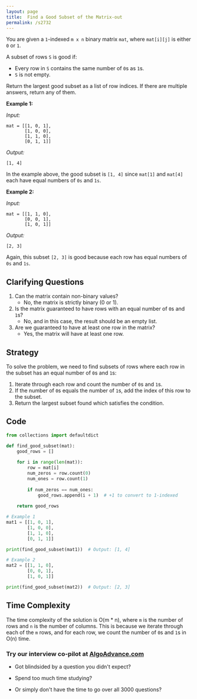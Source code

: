 ```yaml
---
layout: page
title:  Find a Good Subset of the Matrix-out
permalink: /s2732
---
```

You are given a `1`-indexed `m x n` binary matrix `mat`, where `mat[i][j]` is either `0` or `1`.

A subset of rows `S` is good if:

- Every row in `S` contains the same number of `0`s as `1`s.
- `S` is not empty.

Return the largest good subset as a list of row indices. If there are multiple answers, return any of them.

**Example 1:**

*Input:*
```plaintext
mat = [[1, 0, 1], 
       [1, 0, 0], 
       [1, 1, 0], 
       [0, 1, 1]]
```
*Output:*
```plaintext
[1, 4]
```

In the example above, the good subset is `[1, 4]` since `mat[1]` and `mat[4]` each have equal numbers of `0s` and `1s`.

**Example 2:**

*Input:*
```plaintext
mat = [[1, 1, 0], 
       [0, 0, 1], 
       [1, 0, 1]]
```
*Output:*
```plaintext
[2, 3]
```

Again, this subset `[2, 3]` is good because each row has equal numbers of `0s` and `1s`.

## Clarifying Questions
1. Can the matrix contain non-binary values?
   - No, the matrix is strictly binary (0 or 1).
2. Is the matrix guaranteed to have rows with an equal number of `0`s and `1`s?
   - No, and in this case, the result should be an empty list.
3. Are we guaranteed to have at least one row in the matrix?
   - Yes, the matrix will have at least one row.

## Strategy
To solve the problem, we need to find subsets of rows where each row in the subset has an equal number of `0`s and `1`s:

1. Iterate through each row and count the number of `0`s and `1`s.
2. If the number of `0`s equals the number of `1`s, add the index of this row to the subset.
3. Return the largest subset found which satisfies the condition.

## Code

```python
from collections import defaultdict

def find_good_subset(mat):
    good_rows = []
    
    for i in range(len(mat)):
        row = mat[i]
        num_zeros = row.count(0)
        num_ones = row.count(1)
        
        if num_zeros == num_ones:
            good_rows.append(i + 1)  # +1 to convert to 1-indexed
    
    return good_rows

# Example 1
mat1 = [[1, 0, 1], 
        [1, 0, 0], 
        [1, 1, 0], 
        [0, 1, 1]]

print(find_good_subset(mat1))  # Output: [1, 4]

# Example 2
mat2 = [[1, 1, 0], 
        [0, 0, 1], 
        [1, 0, 1]]

print(find_good_subset(mat2))  # Output: [2, 3]
```

## Time Complexity
The time complexity of the solution is O(m * n), where `m` is the number of rows and `n` is the number of columns. This is because we iterate through each of the `m` rows, and for each row, we count the number of `0`s and `1`s in O(n) time.


### Try our interview co-pilot at [AlgoAdvance.com](https://algoAdvance.com)

- Got blindsided by a question you didn't expect?

- Spend too much time studying?

- Or simply don't have the time to go over all 3000 questions?

